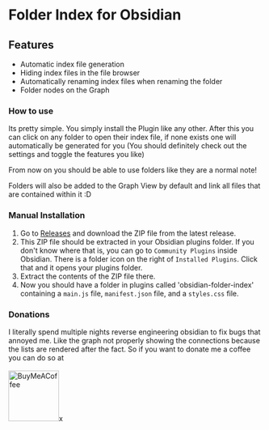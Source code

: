 # Folder Index for Obsidian

## Features
 - Automatic index file generation
 - Hiding index files in the file browser
 - Automatically renaming index files when renaming the folder
 - Folder nodes on the Graph

### How to use
Its pretty simple. You simply install the Plugin like any other. After this you can click on any folder
to open their index file, if none exists one will automatically be generated for you (You should definitely check out the settings and toggle the features you like)

From now on you should be able to use folders like they are a normal note!

Folders will also be added to the Graph View by default and link all files that are contained within it :D

### Manual Installation
1. Go to [Releases](https://github.com/turulix/obsidian-folder-index/releases) and download the ZIP file from the latest release.
2. This ZIP file should be extracted in your Obsidian plugins folder. If you don't know where that is, you can go to `Community Plugins` inside Obsidian. There is a folder icon on the right of `Installed Plugins`. Click that and it opens your plugins folder.
3. Extract the contents of the ZIP file there.
4. Now you should have a folder in plugins called 'obsidian-folder-index' containing a `main.js` file, `manifest.json` file, and a `styles.css` file.

### Donations
I literally spend multiple nights reverse engineering obsidian to fix bugs that annoyed me.
Like the graph not properly showing the connections because the lists are rendered after the fact.
So if you want to donate me a coffee you can do so at<br><br>
[<img src="https://cdn.buymeacoffee.com/buttons/v2/default-yellow.png" alt="BuyMeACoffee" width="100">](https://www.buymeacoffee.com/turulix)x
